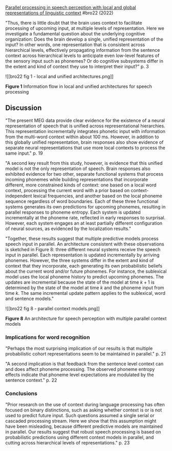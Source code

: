 [Parallel processing in speech perception with local and global representations of linguistic context](https://doi.org/10.7554/eLife.72056) #bro22 (2022)

"Thus, there is little doubt that the brain uses context to facilitate processing of upcoming input, at multiple levels of representation. Here we investigate a fundamental question about the underlying cognitive organization: Does the brain develop a single, unified representation of the input? In other words, one representation that is consistent across hierarchical levels, effectively propagating information from the sentence context across hierarchical levels to anticipate even low-level features of the sensory input such as phonemes? Or do cognitive subsystems differ in the extent and kind of context they use to interpret their input?" p. 3

![[bro22 fig 1 - local and unified architectures.png]]

**Figure 1** Information flow in local and unified architectures for speech processing


## Discussion

"The present MEG data provide clear evidence for the existence of a neural representation of speech that is unified across representational hierarchies. This representation incrementally integrates phonetic input with information from the multi-word context within about 100 ms. However, in addition to this globally unified representation, brain responses also show evidence of separate neural representations that use more local contexts to process the same input." p. 19

"A second key result from this study, however, is evidence that this unified model is not the only representation of speech. Brain responses also exhibited evidence for two other, separate functional systems that process incoming phonemes while building representations that incorporate different, more constrained kinds of context: one based on a local word context, processing the current word with a prior based on context-independent lexical frequencies, and another based on the local phoneme sequence regardless of word boundaries. Each of these three functional systems generates its own predictions for upcoming phonemes, resulting in parallel responses to phoneme entropy. Each system is updated incrementally at the phoneme rate, reflected in early responses to surprisal. However, each system engages an at least partially different configuration of neural sources, as evidenced by the localization results."

"Together, these results suggest that multiple predictive models process speech input in parallel. An architecture consistent with these observations is sketched in Figure 8: three different neural systems receive the speech input in parallel. Each representation is updated incrementally by arriving phonemes. However, the three systems differ in the extent and kind of context that they incorporate, each generating its own probabilistic beliefs about the current word and/or future phonemes. For instance, the sublexical model uses the local phoneme history to predict upcoming phonemes. The updates are incremental because the state of the model at time $k+1$ is determined by the state of the model at time $k$ and the phoneme input from time $k$. The same incremental update pattern applies to the sublexical, word and sentence models."

![[bro22 fig 8 - parallel context models.png]]

**Figure 8** An architecture for speech perception with multiple parallel context models


### Implications for word recognition

"Perhaps the most surprising implication of our results is that multiple probabilistic cohort representations seem to be maintained in parallel." p. 21

"A second implication is that feedback from the sentence level context can and does affect phoneme processing. The observed phoneme entropy effects indicate that phoneme level expectations are modulated by the sentence context." p. 22


### Conclusions

"Prior research on the use of context during language processing has often focused on binary distinctions, such as asking whether context is or is not used to predict future input. Such questions assumed a single serial or cascaded processing stream. Here we show that this assumption might have been misleading, because different predictive models are maintained in parallel. Our results suggest that robust speech processing is based on probabilistic predictions using different context models in parallel, and cutting across hierarchical levels of representations." p. 23
